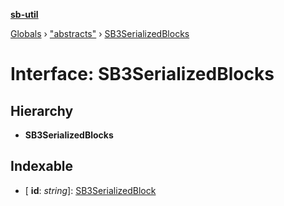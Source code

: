**[sb-util](../README.md)**

[Globals](../globals.md) › ["abstracts"](../modules/_abstracts_.md) › [SB3SerializedBlocks](_abstracts_.sb3serializedblocks.md)

# Interface: SB3SerializedBlocks

## Hierarchy

* **SB3SerializedBlocks**

## Indexable

* \[ **id**: *string*\]: [SB3SerializedBlock](../modules/_abstracts_.md#sb3serializedblock)